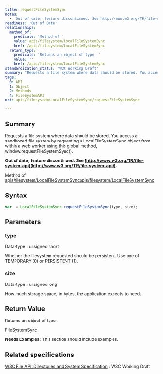 ```yaml
---
title: requestFileSystemSync
notes:
  - 'Out of date; feature discontinued. See http://www.w3.org/TR/file-system-api/.'
readiness: 'Out of Date'
relationships:
  method_of:
    predicate: 'Method of '
    value: apis/filesystem/LocalFileSystemSync
    href: /apis/filesystem/LocalFileSystemSync
  return_type:
    predicate: 'Returns an object of type  '
    value: ''
    href: /apis/filesystem/LocalFileSystemSync
standardization_status: 'W3C Working Draft'
summary: "Requests a file system where data should be stored. You access a sandboxed file system by requesting a LocalFileSystemSync object from within a web worker using this global method, window.requestFileSystemSync().\n"
tags:
  0: API
  1: Object
  2: Methods
  4: FileSystemAPI
uri: apis/filesystem/LocalFileSystemSync/requestFileSystemSync

---
```

## Summary

Requests a file system where data should be stored. You access a sandboxed file system by requesting a LocalFileSystemSync object from within a web worker using this global method, window.requestFileSystemSync().

**Out of date; feature discontinued. See [http://www.w3.org/TR/file-system-api](http://www.w3.org/TR/file-system-api/).**

Method of [apis/filesystem/LocalFileSystemSync](/apis/filesystem/LocalFileSystemSync)[apis/filesystem/LocalFileSystemSync](/apis/filesystem/LocalFileSystemSync)

## Syntax

``` js
var  = LocalFileSystemSync.requestFileSystemSync(type, size);
```

## Parameters

### type

 Data-type
:   unsigned short

 Whether the filesystem requested should be persistent. Use one of TEMPORARY (0) or PERSISTENT (1).

### size

 Data-type
:   unsigned long

 How much storage space, in bytes, the application expects to need.

## Return Value

Returns an object of type

FileSystemSync

**Needs Examples**: This section should include examples.

## Related specifications

[W3C File API: Directories and System Specification](http://dev.w3.org/2009/dap/file-system/pub/FileSystem/)
:   W3C Working Draft
